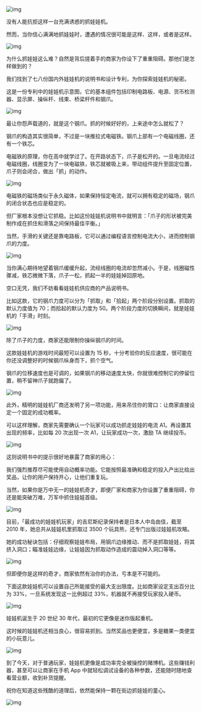 ![img](https://cdn.jsdelivr.net/gh/just-prog/static/img/202108151119778.png)



没有人能抗拒这样一台充满诱惑的抓娃娃机。



然而，当你信心满满地抓娃娃时，遭遇的情况很可能是这样、这样，或者是这样。



![img](https://cdn.jsdelivr.net/gh/just-prog/static/img/202108151119111.gif)



为什么抓娃娃这么难？自然是背后搓着手的商家为你设下了重重阻碍。那他们是怎样做到的？



我们找到了七八份国内外娃娃机的说明书和设计专利，为你探索娃娃机的秘密。



这是一份专利中的娃娃机示意图，它的基本组件包括印制电路板、电源、货币检测器、显示屏、操纵杆、线束、桥梁杆件和钢爪。



![img](https://cdn.jsdelivr.net/gh/just-prog/static/img/202108151120573.png)



最让你怨声载道的，就是这个钢爪。抓的时候好好的，上来途中怎么就松了？



钢爪的构造其实很简单，不过是一块推拉式电磁铁。钢爪上部有一个电磁线圈，还有一个铁芯。



电磁铁的原理，你在高中就学过了。在开路状态下，爪子是松开的。一旦电流经过电磁线圈，线圈变为了一块电磁铁，铁芯就被吸上来，带动组件提升至固定位置，爪子则会闭合，做出「抓」的动作。



![img](https://cdn.jsdelivr.net/gh/just-prog/static/img/202108151120807.gif)



电磁铁的磁场类似于永久磁体，如果保持恒定电流，就可以拥有稳定的磁场，钢爪的闭合状态也应是稳定的。



但厂家根本没想让它抓稳。比如这份娃娃机说明书中就明言：「爪子的形状被完美制作成在抓住和滑落之间保持最佳平衡。」



当然，手滑的关键还是靠电路板，它可以通过编程语言控制电流大小，进而控制钢爪的力度。



![img](https://cdn.jsdelivr.net/gh/just-prog/static/img/202108151120555.gif)



当你满心期待地望着钢爪缓缓升起，流经线圈的电流却忽然减小。于是，线圈磁性骤减，铁芯微微下落，爪子一松，抓起一半的娃娃掉回原地。



空口无凭，我们不妨看看娃娃机供应商的产品说明书。



比如这款，它的钢爪力度可以分为「抓取」和「拾起」两个阶段分别设置。抓取的默认力度值为 70；而拾起的默认力度为 50。两个阶段力度的切换瞬间，就是娃娃机的「手滑」时刻。



![img](https://cdn.jsdelivr.net/gh/just-prog/static/img/202108151120106.gif)



除了爪子的力度，商家还能限制你操纵钢爪的时间。



这款娃娃机的游戏时间最短可以设置为 15 秒，十分考验你的反应速度，很可能在你还没调整好的时候钢爪纵身而下，抓个空气。



钢爪的位移速度也是可调的，如果钢爪的移动速度太快，你就很难控制它的停留位置，稍不留神爪子就跑偏了。



![img](https://cdn.jsdelivr.net/gh/just-prog/static/img/202108151120737.gif)



此外，精明的娃娃机厂商还发明了另一项功能，用来吊住你的胃口：让商家直接设定一个固定的成功概率。



可以这样理解，商家先需要确认一个玩家可以成功抓走娃娃的电流 A1。再设置其出现的频率，比如每 20 次出现一次 A1，让玩家成功一次，激励 TA 继续投币。



![img](https://cdn.jsdelivr.net/gh/just-prog/static/img/202108151120710.gif)



这则说明书中的提示很好地暴露了商家的用心：



我们强烈推荐尽可能使用自动概率功能。它能按照最准确和稳定的投入产出比给出奖品，让你的用户保持开心，让他们重复玩。



当然，如果你是万中无一的娃娃机奇才，即便厂家和商家为你设置了重重阻碍，你还是能突破万难，万军中抓住娃娃首级。



![img](https://cdn.jsdelivr.net/gh/just-prog/static/img/202108151120977.gif)



目前，「最成功的娃娃机玩家」的吉尼斯纪录保持者是日本人中岛由佳，截至 2010 年，她总共从娃娃机里抓取过 3500 个玩具熊，还专门出版过娃娃机攻略。



她的成功秘诀包括：仔细观察娃娃布局，用钢爪边缘推动、而不是抓取娃娃，将其挤入洞口；瞄准娃娃边缘，让娃娃因为抓取动作造成的震动掉入洞口等等。



![img](https://cdn.jsdelivr.net/gh/just-prog/static/img/202108151120013.gif)



但即便你是这样的奇才，商家依然有治你的办法，亏本是不可能的。



下面这款娃娃机可以设置自己所能接受的最大支出限度。比如商家设定支出百分比为 33%，一旦系统发现这一比例超过 33%，机器就不再接受玩家投入硬币。



![img](https://cdn.jsdelivr.net/gh/just-prog/static/img/202108151120047.png)



娃娃机诞生于 20 世纪 30 年代，最初的它更像是迷你版起重机。

 

这时候的娃娃机还相当良心，很容易抓到。当然奖品也更便宜，多是糖果一类便宜的小玩意儿。



![img](https://cdn.jsdelivr.net/gh/just-prog/static/img/202108151120390.gif)



到了今天，对于普通玩家，娃娃机更像是成功率完全被操控的赌博机。这些赚钱利器，甚至可以让商家在手机 App 中就轻松调试设备的各种参数，还能随时随地查看营业额，收到补货提醒。



祝你在知道这些残酷的道理后，依然能保持一颗在街边抓娃娃的童心。



![img](https://cdn.jsdelivr.net/gh/just-prog/static/img/202108151120042.gif)